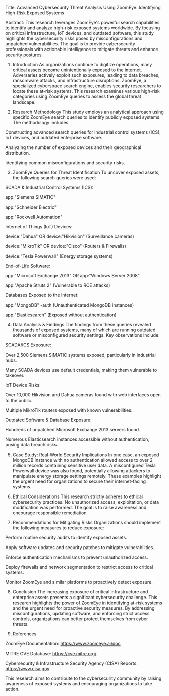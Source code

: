 Title: Advanced Cybersecurity Threat Analysis Using ZoomEye: Identifying High-Risk Exposed Systems

Abstract:
This research leverages ZoomEye's powerful search capabilities to identify and analyze high-risk exposed systems worldwide. By focusing on critical infrastructure, IoT devices, and outdated software, this study highlights the cybersecurity risks posed by misconfigurations and unpatched vulnerabilities. The goal is to provide cybersecurity professionals with actionable intelligence to mitigate threats and enhance security postures.

1. Introduction
As organizations continue to digitize operations, many critical assets become unintentionally exposed to the internet. Adversaries actively exploit such exposures, leading to data breaches, ransomware attacks, and infrastructure disruptions. ZoomEye, a specialized cyberspace search engine, enables security researchers to locate these at-risk systems. This research examines various high-risk categories using ZoomEye queries to assess the global threat landscape.

2. Research Methodology
This study employs an analytical approach using specific ZoomEye search queries to identify publicly exposed systems. The methodology includes:

Constructing advanced search queries for industrial control systems (ICS), IoT devices, and outdated enterprise software.

Analyzing the number of exposed devices and their geographical distribution.

Identifying common misconfigurations and security risks.

3. ZoomEye Queries for Threat Identification
To uncover exposed assets, the following search queries were used:

SCADA & Industrial Control Systems (ICS):

app:"Siemens SIMATIC"

app:"Schneider Electric"

app:"Rockwell Automation"

Internet of Things (IoT) Devices:

device:"Dahua" OR device:"Hikvision" (Surveillance cameras)

device:"MikroTik" OR device:"Cisco" (Routers & Firewalls)

device:"Tesla Powerwall" (Energy storage systems)

End-of-Life Software:

app:"Microsoft Exchange 2013" OR app:"Windows Server 2008"

app:"Apache Struts 2" (Vulnerable to RCE attacks)

Databases Exposed to the Internet:

app:"MongoDB" -auth (Unauthenticated MongoDB instances)

app:"Elasticsearch" (Exposed without authentication)

4. Data Analysis & Findings
The findings from these queries revealed thousands of exposed systems, many of which are running outdated software or misconfigured security settings. Key observations include:

SCADA/ICS Exposure:

Over 2,500 Siemens SIMATIC systems exposed, particularly in industrial hubs.

Many SCADA devices use default credentials, making them vulnerable to takeover.

IoT Device Risks:

Over 10,000 Hikvision and Dahua cameras found with web interfaces open to the public.

Multiple MikroTik routers exposed with known vulnerabilities.

Outdated Software & Database Exposure:

Hundreds of unpatched Microsoft Exchange 2013 servers found.

Numerous Elasticsearch instances accessible without authentication, posing data breach risks.

5. Case Study: Real-World Security Implications
In one case, an exposed MongoDB instance with no authentication allowed access to over 2 million records containing sensitive user data. A misconfigured Tesla Powerwall device was also found, potentially allowing attackers to manipulate energy storage settings remotely. These examples highlight the urgent need for organizations to secure their internet-facing systems.

6. Ethical Considerations
This research strictly adheres to ethical cybersecurity practices. No unauthorized access, exploitation, or data modification was performed. The goal is to raise awareness and encourage responsible remediation.

7. Recommendations for Mitigating Risks
Organizations should implement the following measures to reduce exposure:

Perform routine security audits to identify exposed assets.

Apply software updates and security patches to mitigate vulnerabilities.

Enforce authentication mechanisms to prevent unauthorized access.

Deploy firewalls and network segmentation to restrict access to critical systems.

Monitor ZoomEye and similar platforms to proactively detect exposure.

8. Conclusion
The increasing exposure of critical infrastructure and enterprise assets presents a significant cybersecurity challenge. This research highlights the power of ZoomEye in identifying at-risk systems and the urgent need for proactive security measures. By addressing misconfigurations, updating software, and enforcing strict access controls, organizations can better protect themselves from cyber threats.

9. References

ZoomEye Documentation: https://www.zoomeye.ai/doc

MITRE CVE Database: https://cve.mitre.org/

Cybersecurity & Infrastructure Security Agency (CISA) Reports: https://www.cisa.gov

This research aims to contribute to the cybersecurity community by raising awareness of exposed systems and encouraging organizations to take action.
